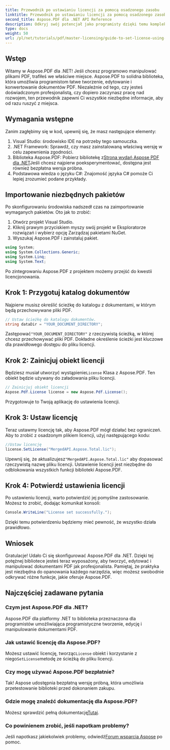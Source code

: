 ```yaml
---
title: Przewodnik po ustawianiu licencji za pomocą osadzonego zasobu
linktitle: Przewodnik po ustawianiu licencji za pomocą osadzonego zasobu
second_title: Aspose.PDF dla .NET API Reference
description: Odkryj swój potencjał jako programisty dzięki temu kompleksowemu przewodnikowi po Aspose.PDF dla .NET. Dowiedz się, jak bez wysiłku tworzyć, edytować i manipulować dokumentami PDF programowo. Ten samouczek obejmuje wymagania wstępne, instrukcje krok po kroku.
type: docs
weight: 50
url: /pl/net/tutorials/pdf/master-licensing/guide-to-set-license-using-embedded-resource/
---
```

## Wstęp

Witamy w Aspose.PDF dla .NET! Jeśli chcesz programowo manipulować plikami PDF, trafiłeś we właściwe miejsce. Aspose.PDF to solidna biblioteka, która umożliwia programistom łatwe tworzenie, edytowanie i konwertowanie dokumentów PDF. Niezależnie od tego, czy jesteś doświadczonym profesjonalistą, czy dopiero zaczynasz pracę nad rozwojem, ten przewodnik zapewni Ci wszystkie niezbędne informacje, aby od razu ruszyć z miejsca.

## Wymagania wstępne

Zanim zagłębimy się w kod, upewnij się, że masz następujące elementy:

1. Visual Studio: środowisko IDE na potrzeby tego samouczka.
2. .NET Framework: Sprawdź, czy masz zainstalowaną właściwą wersję w celu zapewnienia zgodności.
3.  Biblioteka Aspose.PDF: Pobierz bibliotekę z[Strona wydań Aspose PDF dla .NET](https://releases.aspose.com/pdf/net/)Jeśli chcesz najpierw poeksperymentować, dostępna jest również bezpłatna wersja próbna.
4. Podstawowa wiedza o języku C#: Znajomość języka C# pomoże Ci lepiej zrozumieć podane przykłady.

## Importowanie niezbędnych pakietów

Po skonfigurowaniu środowiska nadszedł czas na zaimportowanie wymaganych pakietów. Oto jak to zrobić:

1. Otwórz projekt Visual Studio.
2. Kliknij prawym przyciskiem myszy swój projekt w Eksploratorze rozwiązań i wybierz opcję Zarządzaj pakietami NuGet.
3. Wyszukaj Aspose.PDF i zainstaluj pakiet.

```csharp
using System;
using System.Collections.Generic;
using System.Linq;
using System.Text;
```

Po zintegrowaniu Aspose.PDF z projektem możemy przejść do kwestii licencjonowania.

## Krok 1: Przygotuj katalog dokumentów

Najpierw musisz określić ścieżkę do katalogu z dokumentami, w którym będą przechowywane pliki PDF.

```csharp
// Ustaw ścieżkę do katalogu dokumentów.
string dataDir = "YOUR_DOCUMENT_DIRECTORY";
```

 Zastępować`"YOUR_DOCUMENT_DIRECTORY"` z rzeczywistą ścieżką, w której chcesz przechowywać pliki PDF. Dokładne określenie ścieżki jest kluczowe dla prawidłowego dostępu do pliku licencji.

## Krok 2: Zainicjuj obiekt licencji

 Będziesz musiał utworzyć wystąpienie`License` Klasa z Aspose.PDF. Ten obiekt będzie używany do załadowania pliku licencji.

```csharp
// Zainicjuj obiekt licencji
Aspose.Pdf.License license = new Aspose.Pdf.License();
```

Przygotowuje to Twoją aplikację do ustawienia licencji.

## Krok 3: Ustaw licencję

Teraz ustawmy licencję tak, aby Aspose.PDF mógł działać bez ograniczeń. Aby to zrobić z osadzonym plikiem licencji, użyj następującego kodu:

```csharp
//Ustaw licencję
license.SetLicense("MergedAPI.Aspose.Total.lic");
```

 Upewnij się, że aktualizujesz`"MergedAPI.Aspose.Total.lic"` aby dopasować rzeczywistą nazwę pliku licencji. Ustawienie licencji jest niezbędne do odblokowania wszystkich funkcji biblioteki Aspose.PDF.

## Krok 4: Potwierdź ustawienia licencji

Po ustawieniu licencji, warto potwierdzić jej pomyślne zastosowanie. Możesz to zrobić, dodając komunikat konsoli:

```csharp
Console.WriteLine("License set successfully.");
```

Dzięki temu potwierdzeniu będziemy mieć pewność, że wszystko działa prawidłowo.

## Wniosek

Gratulacje! Udało Ci się skonfigurować Aspose.PDF dla .NET. Dzięki tej potężnej bibliotece jesteś teraz wyposażony, aby tworzyć, edytować i manipulować dokumentami PDF jak profesjonalista. Pamiętaj, że praktyka jest niezbędna do opanowania każdego narzędzia, więc możesz swobodnie odkrywać różne funkcje, jakie oferuje Aspose.PDF.

## Najczęściej zadawane pytania

### Czym jest Aspose.PDF dla .NET?
Aspose.PDF dla platformy .NET to biblioteka przeznaczona dla programistów umożliwiająca programistyczne tworzenie, edycję i manipulowanie dokumentami PDF.

### Jak ustawić licencję dla Aspose.PDF?
 Możesz ustawić licencję, tworząc`License` obiekt i korzystanie z niego`SetLicense`metodę ze ścieżką do pliku licencji.

### Czy mogę używać Aspose.PDF bezpłatnie?
Tak! Aspose udostępnia bezpłatną wersję próbną, która umożliwia przetestowanie biblioteki przed dokonaniem zakupu.

### Gdzie mogę znaleźć dokumentację dla Aspose.PDF?
 Możesz sprawdzić pełną dokumentację[Tutaj](https://reference.aspose.com/pdf/net/).

### Co powinienem zrobić, jeśli napotkam problemy?
 Jeśli napotkasz jakiekolwiek problemy, odwiedź[Forum wsparcia Aspose](https://forum.aspose.com/c/pdf/10) po pomoc.